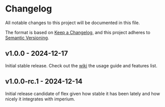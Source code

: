 # Changelog

All notable changes to this project will be documented in this file.

The format is based on [Keep a Changelog](http://keepachangelog.com/),
and this project adheres to [Semantic Versioning](http://semver.org/).

## v1.0.0 - 2024-12-17

Initial stable release. Check out the [wiki](https://github.com/xpdustry/flex/wiki) the usage guide and features list.

## v1.0.0-rc.1 - 2024-12-14

Initial release candidate of flex given how stable it has been lately and how nicely it integrates with imperium.
